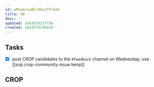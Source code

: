 ```yaml
---
id: wMSwmruoB5r0ke1TPlkmh
title: 08
desc: ''
updated: 1643676237756
created: 1643676196030
---
```


## Tasks

-   [x] post CROP candidates to the `#feedback` channel on Wednesday; use [[sop.crop-community-issue.temp]]

## CROP

